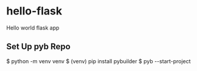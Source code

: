 # hello-flask
Hello world flask app

## Set Up pyb Repo
$ python -m venv venv
$ (venv) pip install pybuilder
$ pyb --start-project

